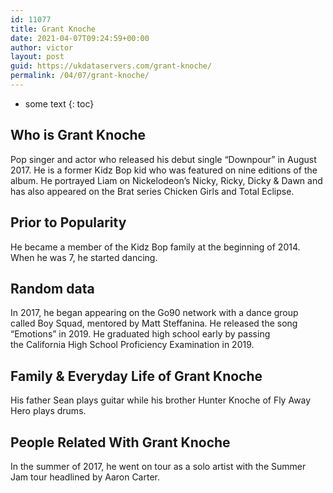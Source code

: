 ```yaml
---
id: 11077
title: Grant Knoche
date: 2021-04-07T09:24:59+00:00
author: victor
layout: post
guid: https://ukdataservers.com/grant-knoche/
permalink: /04/07/grant-knoche/
---
```


* some text
{: toc}


## Who is Grant Knoche



Pop singer and actor who released his debut single &#8220;Downpour&#8221; in August 2017. He is a former Kidz Bop kid who was featured on nine editions of the album. He portrayed Liam on Nickelodeon&#8217;s Nicky, Ricky, Dicky & Dawn and has also appeared on the Brat series Chicken Girls and Total Eclipse. 

                
                
                
## Prior to Popularity



He became a member of the Kidz Bop family at the beginning of 2014. When he was 7, he started dancing.

                
                
                
## Random data



In 2017, he began appearing on the Go90 network with a dance group called Boy Squad, mentored by Matt Steffanina. He released the song &#8220;Emotions&#8221; in 2019. He graduated high school early by passing the California High School Proficiency Examination in 2019. 

                
                
                
## Family & Everyday Life of Grant Knoche



His father Sean plays guitar while his brother Hunter Knoche of Fly Away Hero plays drums.

                
                
                
## People Related With Grant Knoche



In the summer of 2017, he went on tour as a solo artist with the Summer Jam tour headlined by Aaron Carter.

                
              
            
          
          
          